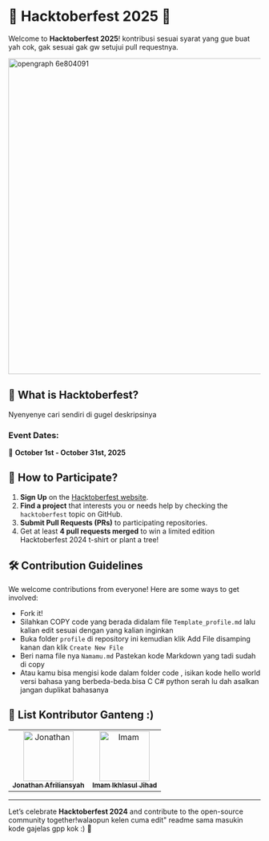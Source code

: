 # 🎉 Hacktoberfest 2025 🎉

Welcome to **Hacktoberfest 2025**! kontribusi sesuai syarat yang gue buat yah cok, gak sesuai gak gw setujui pull requestnya.

<img width="1201" height="631" alt="opengraph 6e804091" src="https://github.com/user-attachments/assets/8d63a748-097f-4d6b-bfa4-957e47efbaf9" />

## 🚀 What is Hacktoberfest?

Nyenyenye cari sendiri di gugel deskripsinya

### Event Dates:
📅 **October 1st - October 31st, 2025**

## 📢 How to Participate?

1. **Sign Up** on the [Hacktoberfest website](https://hacktoberfest.digitalocean.com/).
2. **Find a project** that interests you or needs help by checking the `hacktoberfest` topic on GitHub.
3. **Submit Pull Requests (PRs)** to participating repositories.
4. Get at least **4 pull requests merged** to win a limited edition Hacktoberfest 2024 t-shirt or plant a tree!

## 🛠️ Contribution Guidelines

We welcome contributions from everyone! Here are some ways to get involved:
- Fork it!
- Silahkan COPY code yang berada didalam file `Template_profile.md` lalu kalian edit sesuai dengan yang kalian inginkan
- Buka folder `profile` di repository ini
  kemudian klik Add File disamping kanan dan klik `Create New File`
- Beri nama file nya `Namamu.md` Pastekan kode Markdown yang tadi sudah di copy
- Atau kamu bisa mengisi kode dalam folder code , isikan kode hello world versi bahasa yang berbeda-beda.bisa C C# python serah lu dah asalkan jangan duplikat bahasanya

## 🌟 List Kontributor Ganteng :)
<table>
<tr>
    <td align="center">
        <a href="https://github.com/siren-song-of-war">
            <img src="https://avatars.githubusercontent.com/" width="100;" alt="Jonathan"/>
            <br />
            <sub><b>Jonathan Afriliansyah</b></sub>
        </a>
    </td>
    <td align="center">
        <a href="https://github.com/Rdx11">
            <img src="https://avatars.githubusercontent.com/Rdx11" width="100;" alt="Imam"/>
            <br />
            <sub><b>Imam Ikhlasul Jihad</b></sub>
        </a>
    </td>
 </tr>
</table>

---

Let’s celebrate **Hacktoberfest 2024** and contribute to the open-source community together!walaopun kelen cuma edit" readme sama masukin kode gajelas gpp kok :) 🎉


